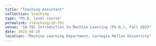 ```yaml
---
title: "Teaching Assistant"
collection: teaching
type: "Ph.D. level course"
permalink: /teaching/10-701
venue: "10-701 Introduction to Machine Learning (Ph.D.), Fall 2023"
date: 2023-08-28
location: "Machine Learning Department, Carnegie Mellon University"
---
```


